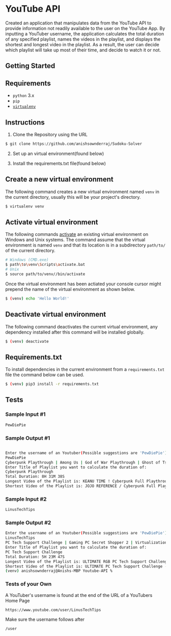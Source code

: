 # YouTube API
Created an application that manipulates data from the YouTube API to provide information not readily available to the user on the YouTube App. By inputting a YouTuber username, the application calculates the total duration of any specified playlist, names the videos in the playlist, and displays the shortest and longest video in the playlist. As a result, the user can decide which playlist will take up most of their time, and decide to watch it or not.

## Getting Started
## Requirements
* `python` 3.x
* `pip`
* [`virtualenv`](https://virtualenv.pypa.io/en/latest/)
## Instructions
1. Clone the Repository using the URL
```sh
$ git clone https://github.com/anishsownderraj/Sudoku-Solver
```
2. Set up an virtual environment(found below)

3. Install the requirements.txt file(found below)

## Create a new virtual environment
The following command creates a new virtual environment named `venv` in the current directory, usually this will be your project's directory.
```sh
$ virtualenv venv
```

## Activate virtual environment
The following commands [activate](https://virtualenv.pypa.io/en/latest/userguide/#activate-script) an existing virtual environment on Windows and Unix systems. The command assume that the virtual environment is named `venv` and that its location is in a subdirectory `path/to/` of the current directory. 
```sh
# Windows (CMD.exe)
$ path\to\venv\Scripts\activate.bat
# Unix
$ source path/to/venv//bin/activate
```
Once the virtual environment has been actiated your console cursor might prepend the name of the virtual environment as shown below.
```sh
$ (venv) echo 'Hello World!'
```

## Deactivate virtual environment
The following command deactivates the current virtual environment, any dependency installed after this command will be installed globally.
```sh
$ (venv) deactivate
```

## Requirements.txt
To install dependencies in the current environment from a `requirements.txt` file the command below can be used.
```sh
$ (venv) pip3 install -r requirements.txt
```
## Tests

### Sample Input #1
```sh
PewDiePie
```
### Sample Output #1
```sh

Enter the username of an Youtuber(Possible suggestions are 'PewDiePie'):
PewDiePie
Cyberpunk Playthrough | Among Us | God of War Playthrough | Ghost of Tsushima Full Playthrough | TLC |
Enter Title of Playlist you want to calculate the duration of:
Cyberpunk Playthrough
Total Duration: 8H 31M 38S
Longest Video of the Playlist is: KEANU TIME ! Cyberpunk Full Playthrough Gameplay Part 3
Shortest Video of the Playlist is: JOJO REFERENCE / Cyberpunk Full Playthrough Gameplay Part 2

```

### Sample Input #2
```sh
LinusTechTips
```

### Sample Output #2
```sh
Enter the username of an Youtuber(Possible suggestions are 'PewDiePie'):
LinusTechTips
PC Tech Support Challenge | Gaming PC Secret Shopper 2 | Virtualization | Intel Extreme Tech Upgrade | Pyramid PC | 
Enter Title of Playlist you want to calculate the duration of:
PC Tech Support Challenge
Total Duration: 5H 23M 47S
Longest Video of the Playlist is: ULTIMATE RGB PC Tech Support Challenge!!
Shortest Video of the Playlist is: ULTIMATE PC Tech Support Challenge - Jayztwocents vs Gamers Nexus
(venv) anishsownderraj@Anishs-MBP Youtube-API % 
```
### Tests of your Own
A YouTuber's username is found at the end of the URL of a YouTubers Home Page
```sh
https://www.youtube.com/user/LinusTechTips
```
Make sure the username follows after 
```sh
/user
```






